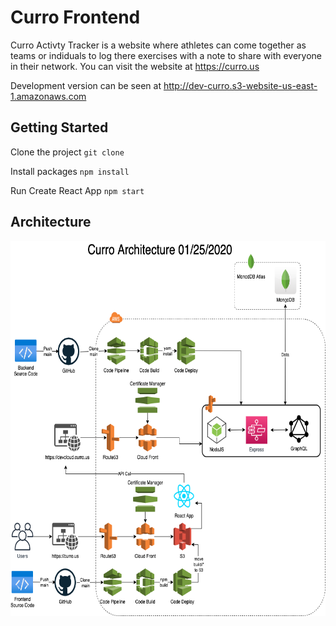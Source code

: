 # Curro Frontend
Curro Activty Tracker is a website where athletes can come together as teams or indiduals to log there exercises with a note to share with everyone in their network. You can visit the website at https://curro.us

Development version can be seen at http://dev-curro.s3-website-us-east-1.amazonaws.com

## Getting Started
Clone the project
`git clone`

Install packages
`npm install`

Run Create React App
`npm start`

## Architecture
<p>
  <img align="center" src="diagrams/architecture.png" height="600">
</p>
<br>
